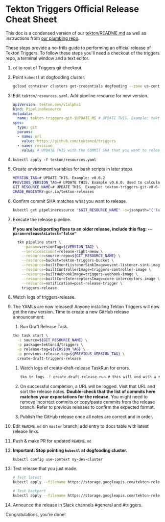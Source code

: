 # Tekton Triggers Official Release Cheat Sheet

This doc is a condensed version of our [tekton/README.md](./README.md) as
well as instructions from
[our plumbing repo](https://github.com/tektoncd/plumbing/tree/master/tekton/resources/release/README.md#create-draft-release).

These steps provide a no-frills guide to performing an official release
of Tekton Triggers. To follow these steps you'll need a checkout of
the triggers repo, a terminal window and a text editor.

1. `cd` to root of Triggers git checkout.

2. Point `kubectl` at dogfooding cluster.

    ```bash
    gcloud container clusters get-credentials dogfooding --zone us-central1-a --project tekton-releases
    ```

3. Edit `tekton/resources.yaml`. Add pipeline resource for new version.

    ```yaml
    apiVersion: tekton.dev/v1alpha1
    kind: PipelineResource
    metadata:
      name: tekton-triggers-git-$UPDATE_ME # UPDATE THIS. Example: tekton-triggers-git-v0-6-2
    spec:
      type: git
      params:
      - name: url
        value: https://github.com/tektoncd/triggers
      - name: revision
        value: # UPDATE THIS with the COMMIT SHA that you want to release. Example : 33e0847e67fc9804689e50371746c3cdad4b0a9d
    ```

4. `kubectl apply -f tekton/resources.yaml`

5. Create environment variables for bash scripts in later steps.

    ```bash
    VERSION_TAG=# UPDATE THIS. Example: v0.6.2
    PREVIOUS_VERSION_TAG=# UPDATE THIS. Example v0.6.0. Used to calculate release notes
    GIT_RESOURCE_NAME=# UPDATE THIS. Example: tekton-triggers-git-v0-6-2
    IMAGE_REGISTRY=gcr.io/tekton-releases
    ```

6. Confirm commit SHA matches what you want to release.

    ```bash
    kubectl get pipelineresource "$GIT_RESOURCE_NAME" -o=jsonpath="{'Target Revision: '}{.spec.params[?(@.name == 'revision')].value}{'\n'}"
    ```

7. Execute the release pipeline.

    **If you are backporting fixes to an older release, include this flag: `--param=releaseAsLatest="false"`**

    ```bash
      tkn pipeline start \
        --param=versionTag=${VERSION_TAG} \
        --serviceaccount=release-right-meow \
        --resource=source-repo=${GIT_RESOURCE_NAME} \
        --resource=bucket=tekton-triggers-bucket \
        --resource=builtEventListenerSinkImage=event-listener-sink-image \
        --resource=builtControllerImage=triggers-controller-image \
        --resource=builtWebhookImage=triggers-webhook-image \
        --resource=builtCoreInterceptorsImage=core-interceptors-image \
        --resource=notification=post-release-trigger \
        triggers-release
    ```

8. Watch logs of triggers-release.

9. The YAMLs are now released! Anyone installing Tekton Triggers will now get the new version. Time to create a new GitHub release announcement:

    1. Run Draft Release Task.
      ```bash
      tkn task start \
        -i source=${GIT_RESOURCE_NAME} \
        -p package=tektoncd/triggers \
        -p release-tag=${VERSION_TAG} \
        -p previous-release-tag=${PREVIOUS_VERSION_TAG} \
        create-draft-triggers-release
      ```

    1. Watch logs of create-draft-release TaskRun for errors.

        ```bash
        tkn tr logs -f create-draft-release-run-# this will end with a random string of characters
        ```

    1. On successful completion, a URL will be logged. Visit that URL and sort the
    release notes. **Double-check that the list of commits here matches your expectations
    for the release.** You might need to remove incorrect commits or copy/paste commits
    from the release branch. Refer to previous releases to confirm the expected format.

    1. Publish the GitHub release once all notes are correct and in order.

10. Edit `README.md` on `master` branch, add entry to docs table with latest release links.

11. Push & make PR for updated `README.md`

12. **Important: Stop pointing `kubectl` at dogfooding cluster.**

    ```bash
    kubectl config use-context my-dev-cluster
    ```

13. Test release that you just made.

    ```bash
    # Test latest
    kubectl apply --filename https://storage.googleapis.com/tekton-releases/triggers/latest/release.yaml
    ```

    ```bash
    # Test backport
    kubectl apply --filename https://storage.googleapis.com/tekton-releases/triggers/previous/v0.6.1/release.yaml
    ```

14. Announce the release in Slack channels #general and #triggers.

Congratulations, you're done!
